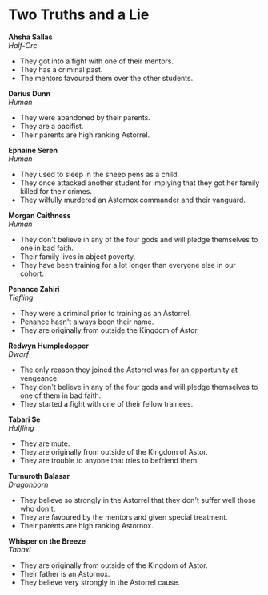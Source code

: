 # Two Truths and a Lie

**Ahsha Sallas**  
*Half-Orc*
- They got into a fight with one of their mentors.
- They has a criminal past.
- The mentors favoured them over the other students.

**Darius Dunn**  
*Human*
- They were abandoned by their parents.
- They are a pacifist.
- Their parents are high ranking Astorrel.

**Ephaine Seren**  
*Human*
- They used to sleep in the sheep pens as a child.
- They once attacked another student for implying that they got her family killed for their crimes.
- They wilfully murdered an Astornox commander and their vanguard.

**Morgan Caithness**  
*Human*
- They don't believe in any of the four gods and will pledge themselves to one in bad faith.
- Their family lives in abject poverty.
- They have been training for a lot longer than everyone else in our cohort.

**Penance Zahiri**  
*Tiefling*
- They were a criminal prior to training as an Astorrel.
- Penance hasn't always been their name.
- They are originally from outside the Kingdom of Astor.

**Redwyn Humpledopper**  
*Dwarf*
- The only reason they joined the Astorrel was for an opportunity at vengeance.
- They don't believe in any of the four gods and will pledge themselves to one of them in bad faith.
- They started a fight with one of their fellow trainees.

**Tabari Se**  
*Halfling*
- They are mute.
- They are originally from outside of the Kingdom of Astor.
- They are trouble to anyone that tries to befriend them.

**Turnuroth Balasar**  
*Dragonborn*
- They believe so strongly in the Astorrel that they don't suffer well those who don't.
- They are favoured by the mentors and given special treatment.
- Their parents are high ranking Astornox.

**Whisper on the Breeze**  
*Tabaxi*
- They are originally from outside of the Kingdom of Astor.
- Their father is an Astornox.
- They believe very strongly in the Astorrel cause.
